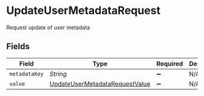 # UpdateUserMetadataRequest

Request update of user metadata


## Fields

| Field                                                                                   | Type                                                                                    | Required                                                                                | Description                                                                             |
| --------------------------------------------------------------------------------------- | --------------------------------------------------------------------------------------- | --------------------------------------------------------------------------------------- | --------------------------------------------------------------------------------------- |
| `metadataKey`                                                                           | *String*                                                                                | :heavy_minus_sign:                                                                      | N/A                                                                                     |
| `value`                                                                                 | [UpdateUserMetadataRequestValue](../../models/shared/UpdateUserMetadataRequestValue.md) | :heavy_minus_sign:                                                                      | N/A                                                                                     |